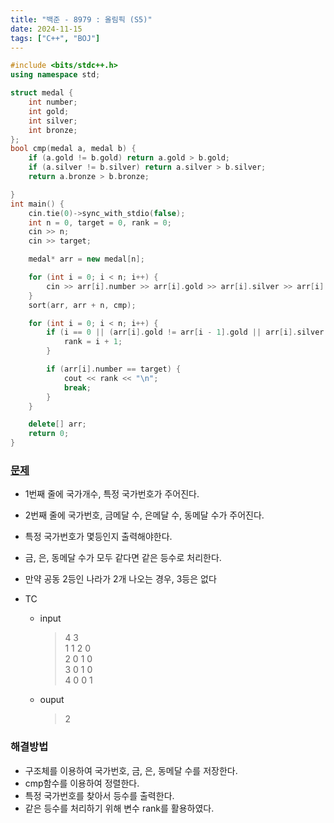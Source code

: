 ```yaml
---
title: "백준 - 8979 : 올림픽 (S5)"
date: 2024-11-15
tags: ["C++", "BOJ"]
---
```


```cpp
#include <bits/stdc++.h>
using namespace std;

struct medal {
	int number;
	int gold;
	int silver;
	int bronze;
};
bool cmp(medal a, medal b) {
	if (a.gold != b.gold) return a.gold > b.gold;
	if (a.silver != b.silver) return a.silver > b.silver;
	return a.bronze > b.bronze;

}
int main() {
	cin.tie(0)->sync_with_stdio(false);
	int n = 0, target = 0, rank = 0;
	cin >> n;
	cin >> target;

	medal* arr = new medal[n];

	for (int i = 0; i < n; i++) {
		cin >> arr[i].number >> arr[i].gold >> arr[i].silver >> arr[i].bronze;
	}
	sort(arr, arr + n, cmp);

	for (int i = 0; i < n; i++) {
		if (i == 0 || (arr[i].gold != arr[i - 1].gold || arr[i].silver != arr[i - 1].silver || arr[i].bronze || arr[i - 1].bronze)) {
			rank = i + 1;
		}

		if (arr[i].number == target) {
			cout << rank << "\n";
			break;
		}
	}

	delete[] arr;
	return 0;
}
```

### [문제](https://www.acmicpc.net/problem/8979)
- 1번째 줄에 국가개수, 특정 국가번호가 주어진다.
- 2번째 줄에 국가번호, 금메달 수, 은메달 수, 동메달 수가 주어진다.
- 특정 국가번호가 몇등인지 출력해야한다.
- 금, 은, 동메달 수가 모두 같다면 같은 등수로 처리한다.
- 만약 공동 2등인 나라가 2개 나오는 경우, 3등은 없다

- TC
  - input
	> 4 3  
	> 1 1 2 0  
	> 2 0 1 0  
	> 3 0 1 0  
	> 4 0 0 1  
  - ouput
    > 2

### 해결방법
- 구조체를 이용하여 국가번호, 금, 은, 동메달 수를 저장한다.
- cmp함수를 이용하여 정렬한다.
- 특정 국가번호를 찾아서 등수를 출력한다.
- 같은 등수를 처리하기 위해 변수 rank를 활용하였다.

